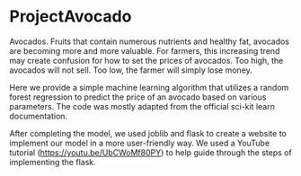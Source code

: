 # ProjectAvocado
Avocados. Fruits that contain numerous nutrients and healthy fat, avocados are becoming more and more valuable. For farmers, this increasing trend may create confusion for how to set the prices of avocados. Too high, the avocados will not sell. Too low, the farmer will simply lose money.

Here we provide a simple machine learning algorithm that utilizes a random forest regression to predict the price of an avocado based on various parameters. The code was mostly adapted from the official sci-kit learn documentation.

After completing the model, we used joblib and flask to create a website to implement our model in a more user-friendly way. We used a YouTube tutorial (https://youtu.be/UbCWoMf80PY) to help guide through the steps of implementing the flask. 
